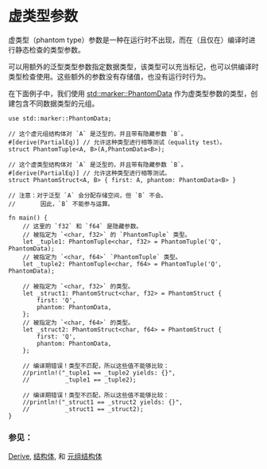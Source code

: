 # 虚类型参数

虚类型（phantom type）参数是一种在运行时不出现，而在（且仅在）编译时进行静态检查的类型参数。

可以用额外的泛型类型参数指定数据类型，该类型可以充当标记，也可以供编译时类型检查使用。这些额外的参数没有存储值，也没有运行时行为。

在下面例子中，我们使用 [std::marker::PhantomData] 作为虚类型参数的类型，创建包含不同数据类型的元组。

```rust,editable
use std::marker::PhantomData;

// 这个虚元组结构体对 `A` 是泛型的，并且带有隐藏参数 `B`。
#[derive(PartialEq)] // 允许这种类型进行相等测试（equality test）。
struct PhantomTuple<A, B>(A,PhantomData<B>);

// 这个虚类型结构体对 `A` 是泛型的，并且带有隐藏参数 `B`。
#[derive(PartialEq)] // 允许这种类型进行相等测试。
struct PhantomStruct<A, B> { first: A, phantom: PhantomData<B> }

// 注意：对于泛型 `A` 会分配存储空间，但 `B` 不会。
//       因此，`B` 不能参与运算。

fn main() {
    // 这里的 `f32` 和 `f64` 是隐藏参数。
    // 被指定为 `<char, f32>` 的 `PhantomTuple` 类型。
    let _tuple1: PhantomTuple<char, f32> = PhantomTuple('Q', PhantomData);
    // 被指定为 `<char, f64>` `PhantomTuple` 类型。
    let _tuple2: PhantomTuple<char, f64> = PhantomTuple('Q', PhantomData);

    // 被指定为 `<char, f32>` 的类型。
    let _struct1: PhantomStruct<char, f32> = PhantomStruct {
        first: 'Q',
        phantom: PhantomData,
    };
    // 被指定为 `<char, f64>` 的类型。
    let _struct2: PhantomStruct<char, f64> = PhantomStruct {
        first: 'Q',
        phantom: PhantomData,
    };
    
    // 编译期错误！类型不匹配，所以这些值不能够比较：
    //println!("_tuple1 == _tuple2 yields: {}",
    //          _tuple1 == _tuple2);
    
    // 编译期错误！类型不匹配，所以这些值不能够比较：
    //println!("_struct1 == _struct2 yields: {}",
    //          _struct1 == _struct2);
}
```

### 参见：

[Derive], [结构体][struct], 和 [元组结构体][TupleStructs]

[Derive]: ../trait/derive.md
[struct]: ../custom_types/structs.md
[TupleStructs]: ../custom_types/structs.md
[std::marker::PhantomData]: https://rustwiki.org/zh-CN/std/marker/struct.PhantomData.html
